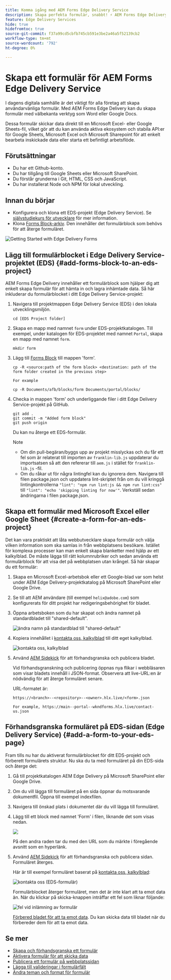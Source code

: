 ```yaml
---
title: Komma igång med AEM Forms Edge Delivery Service
description: Skapa perfekta formulär, snabbt! ⚡ AEM Forms Edge Delivery, dokumentbaserad framtagning = blixtsnabb och SEO-anpassade formulär för nöjdare användare och sökmotorer.
feature: Edge Delivery Services
hide: true
hidefromtoc: true
source-git-commit: f37a99cd5cbfb745cb591e3be2a46a5f52139cb2
workflow-type: tm+mt
source-wordcount: '792'
ht-degree: 0%

---
```



# Skapa ett formulär för AEM Forms Edge Delivery Service

I dagens digitala samhälle är det viktigt för alla företag att skapa användarvänliga formulär. Med AEM Forms Edge Delivery kan du skapa formulär med välbekanta verktyg som Word eller Google Docs.

Dessa formulär skickar data direkt till en Microsoft Excel- eller Google Sheets-fil, vilket gör att du kan använda aktiva ekosystem och stabila API:er för Google Sheets, Microsoft Excel och Microsoft Sharepoint för att enkelt bearbeta inskickade data eller starta ett befintligt arbetsflöde.

## Förutsättningar

* Du har ett Github-konto.
* Du har tillgång till Google Sheets eller Microsoft SharePoint.
* Du förstår grunderna i Git, HTML, CSS och JavaScript.
* Du har installerat Node och NPM för lokal utveckling.

## Innan du börjar

* Konfigurera och klona ett EDS-projekt (Edge Delivery Service). Se [självstudiekurs för utvecklare](https://www.aem.live/developer/tutorial) för mer information.
* Klona [Forms Block-arkiv](https://github.com/adobe/afb). Den innehåller det formulärblock som behövs för att återge formuläret.

![Getting Started with Edge Delivery Forms](/help/edge/assets/getting-started-with-eds-forms.png)

## Lägg till formulärblocket i Edge Delivery Service-projektet (EDS) {#add-forms-block-to-an-eds-project}

AEM Forms Edge Delivery innehåller ett formulärblock som hjälper dig att enkelt skapa formulär för att hämta in och lagra inhämtade data. Så här inkluderar du formulärblocket i ditt Edge Delivery Service-projekt:

1. Navigera till projektmappen Edge Delivery Service (EDS) i den lokala utvecklingsmiljön.


   ```Shell
   cd [EDS Project folder]
   ```

1. Skapa en mapp med namnet `form` under EDS-projektkatalogen. Till exempel, under katalogen för EDS-projektet med namnet `Portal`, skapa en mapp med namnet `form`.

   ```Shell
   mkdir form
   ```


1. Lägg till [Forms Block](https://github.com/adobe/afb/tree/main/blocks/form) till mappen &#39;form&#39;.

   ```shell
   cp -R <source:path of the form block> <destination: path of the form folder created in the previous step>
   
   For example
   
   cp -R Documents/afb/blocks/form Documents/portal/blocks/
   ```

1. Checka in mappen &#39;form&#39; och underliggande filer i ditt Edge Delivery Service-projekt på GitHub.

   ```Shell
   git add .
   git commit -m "Added form block"
   git push origin
   ```

   Du kan nu återge ett EDS-formulär.

   >[!NOTE]
   >
   > * Om din pull-begäran/byggs upp av projekt misslyckas och du får ett fel som är relaterat till importen av `franklin-lib.js` uppdaterar du importsatsen så att den refererar till `aem.js` i stället för `franklin-lib.js` -fil.
   > * Om du råkar ut för några lintingfel kan du ignorera dem. Navigera till filen package.json och uppdatera lint-skriptet från om du vill kringgå lintingkontrollerna `"lint": "npm run lint:js && npm run lint:css"` till `"lint": "echo 'skipping linting for now'"`. Verkställ sedan ändringarna i filen package.json.

## Skapa ett formulär med Microsoft Excel eller Google Sheet {#create-a-form-for-an-eds-project}

Det kan vara praktiskt att låta webbutvecklare skapa formulär och välja vilken information som ska samlas in från webbplatsens besökare. Istället för komplexa processer kan man enkelt skapa blanketter med hjälp av ett kalkylblad. De måste lägga till rätt kolumnrubriker och sedan använda ett formulärblock för att visa det på webbplatsen utan krångel. Så här skapar du ett formulär:

1. Skapa en Microsoft Excel-arbetsbok eller ett Google-blad var som helst under AEM Edge Delivery-projektkatalog på Microsoft SharePoint eller Google Drive.

1. Se till att AEM användare (till exempel `helix@adobe.com`) som konfigurerats för ditt projekt har redigeringsbehörighet för bladet.

1. Öppna arbetsboken som du har skapat och ändra namnet på standardbladet till &quot;shared-default&quot;.

   ![ändra namn på standardblad till &quot;shared-default&quot;](/help/edge/assets/rename-sheet-to-helix-default.png)

1. Kopiera innehållet i [kontakta oss, kalkylblad](https://docs.google.com/spreadsheets/d/12jvYjo1a3GOV30IqPY6_7YaCQtUmzWpFhoiOHDcjB28/edit?usp=drive_link) till ditt eget kalkylblad.

   ![kontakta oss, kalkylblad](/help/edge/assets/contact-us-form-spreadsheet.png)

1. Använd [AEM Sidekick](https://www.aem.live/developer/tutorial#preview-and-publish-your-content) för att förhandsgranska och publicera bladet.

   Vid förhandsgranskning och publicering öppnas nya flikar i webbläsaren som visar bladets innehåll i JSON-format. Observera att live-URL:en är nödvändig för att återge formuläret senare.

   URL-formatet är:

   ```shell
   https://<branch>--<repository>--<owner>.hlx.live/<form>.json
   
   For example, https://main--portal--wkndforms.hlx.live/contact-us.json
   ```

## Förhandsgranska formuläret på EDS-sidan (Edge Delivery Service) {#add-a-form-to-your-eds-page}

Fram tills nu har du aktiverat formulärblocket för ditt EDS-projekt och förberett formulärets struktur. Nu ska du ta med formuläret på din EDS-sida och återge det:

1. Gå till projektkatalogen AEM Edge Delivery på Microsoft SharePoint eller Google Drive.

1. Om du vill lägga till formuläret på en sida öppnar du motsvarande dokumentfil. Öppna till exempel indexfilen.

1. Navigera till önskad plats i dokumentet där du vill lägga till formuläret.

1. Lägg till ett block med namnet &#39;Form&#39; i filen, liknande det som visas nedan.

   ![](/help/edge/assets/form-block-in-sites-page-example.png)

   På den andra raden tar du med den URL som du märkte i föregående avsnitt som en hyperlänk.

1. Använd [AEM Sidekick](https://www.aem.live/developer/tutorial#preview-and-publish-your-content) för att förhandsgranska och publicera sidan. Formuläret återges.

   Här är till exempel formuläret baserat på [kontakta oss, kalkylblad](https://docs.google.com/spreadsheets/d/12jvYjo1a3GOV30IqPY6_7YaCQtUmzWpFhoiOHDcjB28/edit?usp=drive_link):


   ![kontakta oss (EDS-formulär)](/help/edge/assets/eds-form.png)

   Formulärblocket återger formuläret, men det är inte klart att ta emot data än. När du klickar på skicka-knappen inträffar ett fel som liknar följande:

   ![fel vid inlämning av formulär](/help/edge/assets/form-error.png)

   [Förbered bladet för att ta emot data](/help/edge/docs/forms/submit-forms.md). Du kan skicka data till bladet när du förbereder dem för att ta emot data.


## Se mer

* [Skapa och förhandsgranska ett formulär](/help/edge/docs/forms/create-forms.md)
* [Aktivera formulär för att skicka data](/help/edge/docs/forms/submit-forms.md)
* [Publicera ett formulär på webbplatssidan](/help/edge/docs/forms/publish-eds-forms.md)
* [Lägga till valideringar i formulärfält](/help/edge/docs/forms/validate-forms.md)
* [Ändra teman och format för formulär](/help/edge/docs/forms/style-theme-forms.md)